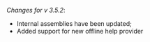_Changes for v 3.5.2_:
- Internal assemblies have been updated;
- Added support for new offline help provider
